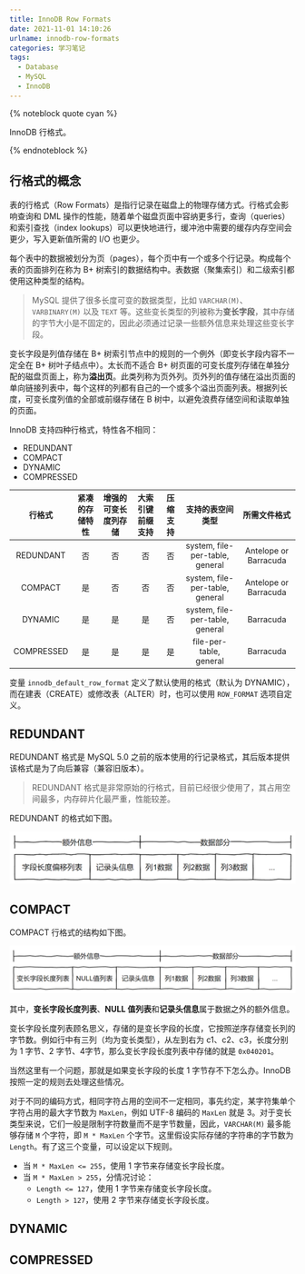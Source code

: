 ```yaml
---
title: InnoDB Row Formats
date: 2021-11-01 14:10:26
urlname: innodb-row-formats
categories: 学习笔记
tags:
  - Database
  - MySQL
  - InnoDB
---
```


{% noteblock quote cyan %}

InnoDB 行格式。

{% endnoteblock %}

<!-- more -->

## 行格式的概念

表的行格式（Row Formats）是指行记录在磁盘上的物理存储方式。行格式会影响查询和 DML 操作的性能，随着单个磁盘页面中容纳更多行，查询（queries）和索引查找（index lookups）可以更快地进行，缓冲池中需要的缓存内存空间会更少，写入更新值所需的 I/O 也更少。

每个表中的数据被划分为页（pages），每个页中有一个或多个行记录。构成每个表的页面排列在称为 B+ 树索引的数据结构中。表数据（聚集索引）和二级索引都使用这种类型的结构。

> MySQL 提供了很多长度可变的数据类型，比如 `VARCHAR(M)`、`VARBINARY(M)` 以及 `TEXT` 等。这些变长类型的列被称为**变长字段**，其中存储的字节大小是不固定的，因此必须通过记录一些额外信息来处理这些变长字段。

变长字段是列值存储在 B+ 树索引节点中的规则的一个例外（即变长字段内容不一定全在 B+ 树叶子结点中）。太长而不适合 B+ 树页面的可变长度列存储在单独分配的磁盘页面上，称为**溢出页**。此类列称为页外列。页外列的值存储在溢出页面的单向链接列表中，每个这样的列都有自己的一个或多个溢出页面列表。根据列长度，可变长度列值的全部或前缀存储在 B 树中，以避免浪费存储空间和读取单独的页面。

InnoDB 支持四种行格式，特性各不相同：

- REDUNDANT
- COMPACT
- DYNAMIC
- COMPRESSED

|   行格式   | 紧凑的存储特性 | 增强的可变长度列存储 | 大索引键前缀支持 | 压缩支持 |        支持的表空间类型         |     所需文件格式      |
| :--------: | :------------: | :------------------: | :--------------: | :------: | :-----------------------------: | :-------------------: |
| REDUNDANT  |       否       |          否          |        否        |    否    | system, file-per-table, general | Antelope or Barracuda |
|  COMPACT   |       是       |          否          |        否        |    否    | system, file-per-table, general | Antelope or Barracuda |
|  DYNAMIC   |       是       |          是          |        是        |    否    | system, file-per-table, general |       Barracuda       |
| COMPRESSED |       是       |          是          |        是        |    是    |     file-per-table, general     |       Barracuda       |

变量 `innodb_default_row_format` 定义了默认使用的格式（默认为 DYNAMIC），而在建表（CREATE）或修改表（ALTER）时，也可以使用 `ROW_FORMAT` 选项自定义。

## REDUNDANT

REDUNDANT 格式是 MySQL 5.0 之前的版本使用的行记录格式，其后版本提供该格式是为了向后兼容（兼容旧版本）。

> REDUNDANT 格式是非常原始的行格式，目前已经很少使用了，其占用空间最多，内存碎片化最严重，性能较差。

REDUNDANT 的格式如下图。

![image-20211101135203914](InnoDB-Row-Formats/image-20211101135203914.png)





## COMPACT

COMPACT 行格式的结构如下图。

![image-20211101135347780](InnoDB-Row-Formats/image-20211101135347780.png)

其中，**变长字段长度列表**、**NULL 值列表**和**记录头信息**属于数据之外的额外信息。

变长字段长度列表顾名思义，存储的是变长字段的长度，它按照逆序存储变长列的字节数。例如行中有三列（均为变长类型），从左到右为 c1、c2、c3，长度分别为 1 字节、2 字节、4字节，那么变长字段长度列表中存储的就是 `0x040201`。

当然这里有一个问题，那就是如果变长字段的长度 1 字节存不下怎么办。InnoDB 按照一定的规则去处理这些情况。

对于不同的编码方式，相同字符占用的空间不一定相同，事先约定，某字符集单个字符占用的最大字节数为 `MaxLen`，例如 UTF-8 编码的 `MaxLen` 就是 3。对于变长类型来说，它们一般是限制字符数量而不是字节数量，因此，`VARCHAR(M)` 最多能够存储 `M` 个字符，即 `M * MaxLen` 个字节。这里假设实际存储的字符串的字节数为 `Length`。有了这三个变量，可以设定以下规则。

- 当 `M * MaxLen <= 255`，使用 1 字节来存储变长字段长度。
- 当 `M * MaxLen > 255`，分情况讨论：
  - `Length <= 127`，使用 1 字节来存储变长字段长度。
  - `Length > 127`，使用 2 字节来存储变长字段长度。

## DYNAMIC

## COMPRESSED

